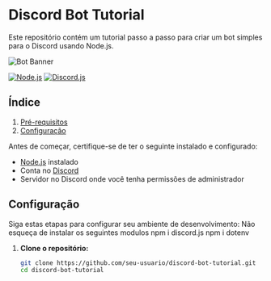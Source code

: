 # Discord Bot Tutorial

Este repositório contém um tutorial passo a passo para criar um bot simples para o Discord usando Node.js.

![Bot Banner](https://link-para-imagem.com/banner.png)

[![Node.js](https://img.shields.io/badge/node.js-14.17.3-green)](https://nodejs.org/)
[![Discord.js](https://img.shields.io/badge/discord.js-14.0.0-blue)](https://discord.js.org/)

## Índice

1. [Pré-requisitos](#pré-requisitos)
2. [Configuração](#configuração)

Antes de começar, certifique-se de ter o seguinte instalado e configurado:

- [Node.js](https://nodejs.org/) instalado
- Conta no [Discord](https://discord.com/)
- Servidor no Discord onde você tenha permissões de administrador

## Configuração

Siga estas etapas para configurar seu ambiente de desenvolvimento:
Não esqueça de instalar os seguintes modulos
 npm i discord.js
 npm i dotenv


1. **Clone o repositório:**

   ```bash
   git clone https://github.com/seu-usuario/discord-bot-tutorial.git
   cd discord-bot-tutorial
